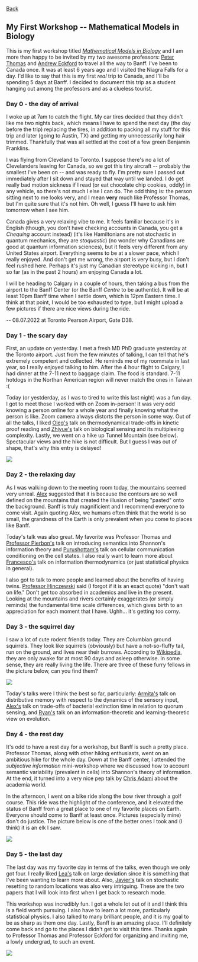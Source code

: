 [Back](./blog.md)

## My First Workshop -- Mathematical Models in Biology 

This is my first workshop titled [_Mathematical Models in Biology_](http://www.birs.ca/events/2022/5-day-workshops/22w5155) and I am more than happy to be invited by my two awesome professors: [Peter Thomas](https://case.edu/math/thomas/) and [Andrew Eckford](http://eckfordlab.org/index.php/Main_Page) to travel all the way to Banff. I've been to Canada once. It was at least 6 years ago and I visited the Niagra Falls for a day. I'd like to say that this is my first _real_ trip to Canada, and I'll be spending 5 days at Banff. I decided to document this trip as a student hanging out among the professors and as a clueless tourist. 

### Day 0 - the day of arrival 

I woke up at 7am to catch the flight. My car tires decided that they didn't like me two nights back, which means I have to spend the next day (the day before the trip) replacing the tires, in addition to packing all my stuff for this trip and later (going to Austin, TX) and getting my unnecessarily long hair trimmed. Thankfully that was all settled at the cost of a few green Benjamin Franklins. 

I was flying from Cleveland to Toronto. I suppose there's no a lot of Clevelanders leaving for Canada, so we got this tiny aircraft -- probably the smallest I've been on -- and was ready to fly. I'm pretty sure I passed out immediately after I sit down and stayed that way until we landed. I do get really bad motion sickness if I read (or eat chocolate chip cookies, oddly) in any vehicle, so there's not much I else I can do. The odd thing is: the person sitting next to me looks very, and I mean __very__ much like Professor Thomas, but I'm quite sure that it's not him. Oh well, I guess I'll have to ask him tomorrow when I see him. 

Canada gives a very relaxing vibe to me. It feels familiar because it's in English (though, you don't have checking accounts in Canada, you get a _Chequing_ account instead) (it's like Hamiltonians are not stochastic in quantum mechanics, they are _stoquastic_) (no wonder why Canadians are good at quantum information sciences), but it feels very different from any United States airport. Everything seems to be at a slower pace, which I really enjoyed. And don't get me wrong, the airport is very busy, but I don't feel rushed here. Perhaps it's just my Canadian stereotype kicking in, but I so far (as in the past 2 hours) am enjoying Canada a lot. 

I will be heading to Calgary in a couple of hours, then taking a bus from the airport to the Banff Center (or the Banff _Centre_ to be authentic). It will be at least 10pm Banff time when I settle down, which is 12pm Eastern time. I think at that point, I would be too exhausted to type, but I might upload a few pictures if there are nice views during the ride. 

-- 08.07.2022 at Toronto Pearson Airport, Gate D38. 


### Day 1 - the scary day 

First, an update on yesterday. I met a fresh MD PhD graduate yesterday at the Toronto airport. Just from the few minutes of talking, I can tell that he's extremely competent and collected. He reminds me of my roommate in last year, so I really enjoyed talking to him. After the 4 hour flight to Calgary, I had dinner at the 7-11 next to baggage claim. The food is standard. 7-11 hotdogs in the Northan American region will never match the  ones in Taiwan :( 

Today (or yestderday, as I was to tired to write this last night) was a fun day. I got to meet those I worked with on Zoom in-person! It was very odd knowing a person online for a whole year and finally knowing what the person is like. Zoom camera always distorts the person in some way. Out of all the talks, I liked [Oleg's](https://igoshin.rice.edu/) talk on thermodynamical trade-offs in kinetic proof reading and [Zhiyue's](https://chem.unc.edu/faculty/lu-zhiyue/) talk on biological sensing and its multiplexing complexity. Lastly, we went on a hike up Tunnel Mountain (see below). Spectacular views and the hike is not difficult. But I guess I was out of shape, that's why this entry is delayed! 

![](../images/tunnel-mountain-photo.png)


### Day 2 - the relaxing day 

As I was walking down to the meeting room today, the mountains seemed very unreal. [Alex](https://www.alexanderstrang.com/) suggested that it is because the contours are so well defined on the mountains that created the illusion of being "pasted" onto the background. Banff is truly magnificient and I recommend everyone to come visit. Again quoting Alex, we humans often think that the world is so small, the grandness of the Earth is only prevalent when you come to places like Banff. 

Today's talk was also great. My favorite was Professor Thomas and [Professor Pierbon's](]https://mbite.unl.edu/massimiliano-pierobon) talk on introducing semantics into Shannon's information theory and [Purushottam's](https://www.phys.ufl.edu/wp/index.php/people/faculty/purushottam-dixit/) talk on cellular communication conditioning on the cell states. 	I also really want to learn more about [Francesco's](https://scholar.google.it/citations?user=rMRMWuwAAAAJ&hl=it) talk on information thermodynamics (or just statistical physics in general). 

I also got to talk to more people and learned about the benefits of having twins. [Professor Hinczewski](https://hinczlab.org/) said (I forgot if it is an exact quote) "don't wait on life." Don't get too absorbed in academics and live in the present. Looking at the mountains and rivers certainly exaggerates (or simply reminds) the fundamental time scale differences, which gives birth to an appreciation for each moment that I have. Ughh... it's getting too corny.

### Day 3 - the squirrel day

I saw a lot of cute rodent friends today. They are Columbian ground squirrels. They look like squirrels (obviously) but have a not-so-fluffy tail, run on the ground, and lives near their burrows. According to [Wikipedia](https://en.wikipedia.org/wiki/Columbian_ground_squirrel), they are only awake for at most 90 days and asleep otherwise. In some sense, they are really living the life. There are three of these furry fellows in the picture below, can you find them? 

![](../images/ground_squirrel.png)

Today's talks were I think the best so far, particularly: [Armita's](https://phys.washington.edu/people/armita-nourmohammad) talk on distributive memory with respect to the dynamics of the sensory input, [Alex's](https://scholar.google.com/citations?user=Pax6s-gAAAAJ&hl=en) talk on trade-offs of bacterial extinction time in relation to quorum sensing, and [Ryan's](https://physics.wustl.edu/people/ryan-mcgee) talk on an information-theoretic and learning-theoretic view on evolution. 


### Day 4 - the rest day

It's odd to have a rest day for a workshop, but Banff is such a pretty place. Professor Thomas, along with other hiking enthusiasts, went on an ambitious hike for the whole day. Down at the Banff center, I attended the _subjective information_ mini-workshop where we discussed how to account semantic variability (prevalent in cells) into Shannon's theory of information. At the end, it turned into a very nice pep talk by [Chris Adami](https://adami.natsci.msu.edu/) about the academia world. 

In the afternoon, I went on a bike ride along the bow river through a golf course. This ride was the highlight of the conference, and it elevated the status of Banff from a great place to one of my favorite places on Earth. Everyone should come to Banff at least once. Pictures (especially mine) don't do justice. The picture below is one of the better ones I took and (I think) it is an elk I saw. 

![](../images/banff_elk.png)

### Day 5 - the last day

The last day was my favorite day in terms of the talks, even though we only got four. I really liked [Lea's](http://mypage.concordia.ca/mathstat/lpopovic/) talk on large deviation since it is something that I've been wanting to learn more about. Also, [Javier's](https://scholar.google.com/citations?hl=en&user=GwU_GqgAAAAJ&view_op=list_works&sortby=pubdate) talk on stochastic resetting to random locations was also very intriguing. These are the two papers that I will look into first when I get back to research mode. 

This workshop was incredibly fun. I got a whole lot out of it and I think this is a field worth pursuing. I also have to learn a lot more, particularly statistical physics. I also talked to many brilliant people, and it is my goal to be as sharp as them one day. Lastly, Banff is an amazing place. I'll definitely come back and go to the places I didn't get to visit this time. Thanks again to Professor Thomas and Professor Eckford for organizing and inviting me, a lowly undergrad, to such an event.

![](../images/banff-last-day)

